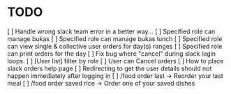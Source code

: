# TODO

[ ] Handle wrong slack team error in a better way...
[ ] Specified role can manage bukas
[ ] Specified role can manage bukas lunch
[ ] Specified role can view single & collective user orders for day(s) ranges
[ ] Specified role can print orders for the day
[ ] Fix bug where "cancel" during slack login loops.
[ ] [User list] filter by role
[ ] User can Cancel orders
[ ] How to place slack orders help page
[ ] Redirecting to get the user details should not happen immediately after logging in
[ ] /food order last -> Reorder your last meal
[ ] /food order saved rice -> Order one of your saved dishes
